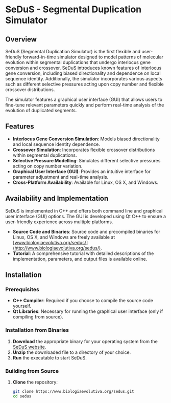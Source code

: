 # SeDuS - Segmental Duplication Simulator

## Overview

SeDuS (Segmental Duplication Simulator) is the first flexible and user-friendly forward-in-time simulator designed to model patterns of molecular evolution within segmental duplications that undergo interlocus gene conversion and crossover. SeDuS introduces known features of interlocus gene conversion, including biased directionality and dependence on local sequence identity. Additionally, the simulator incorporates various aspects such as different selective pressures acting upon copy number and flexible crossover distributions.

The simulator features a graphical user interface (GUI) that allows users to fine-tune relevant parameters quickly and perform real-time analysis of the evolution of duplicated segments.

## Features

- **Interlocus Gene Conversion Simulation**: Models biased directionality and local sequence identity dependence.
- **Crossover Simulation**: Incorporates flexible crossover distributions within segmental duplications.
- **Selective Pressure Modelling**: Simulates different selective pressures acting on copy number variation.
- **Graphical User Interface (GUI)**: Provides an intuitive interface for parameter adjustment and real-time analysis.
- **Cross-Platform Availability**: Available for Linux, OS X, and Windows.

## Availability and Implementation

SeDuS is implemented in C++ and offers both command line and graphical user interface (GUI) options. The GUI is developed using Qt C++ to ensure a user-friendly experience across multiple platforms.

- **Source Code and Binaries**: Source code and precompiled binaries for Linux, OS X, and Windows are freely available at [www.biologiaevolutiva.org/sedus/](http://www.biologiaevolutiva.org/sedus/).
- **Tutorial**: A comprehensive tutorial with detailed descriptions of the implementation, parameters, and output files is available online.

## Installation

### Prerequisites

- **C++ Compiler**: Required if you choose to compile the source code yourself.
- **Qt Libraries**: Necessary for running the graphical user interface (only if compiling from source).
  
### Installation from Binaries

1. **Download** the appropriate binary for your operating system from the [SeDuS website](http://www.biologiaevolutiva.org/sedus/).
2. **Unzip** the downloaded file to a directory of your choice.
3. **Run** the executable to start SeDuS.

### Building from Source

1. **Clone** the repository:
   ```bash
   git clone https://www.biologiaevolutiva.org/sedus.git
   cd sedus

